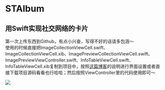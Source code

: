 # STAlbum
用Swift实现社交网络的卡片
--------
第一次上传东西到Github，有点小兴奋，写得不好的话请多包涵～  
使用的时候直接把ImageCollectionViewCell.swift、ImageCollectionViewCell.xib、ImagePreviewCollectionViewCell.swift、ImagePreviewViewController.swift、InfoTableViewCell.swift、InfoTableViewCell.xib复制到项目中，按照[这篇博客](http://blog.csdn.net/Solar_Terry/article/details/71124931)的说明进行界面设置或者直接下载项目源码看看也行哈哈；然后按照ViewController里的代码使用即可～

![](http://img.blog.csdn.net/20170503143113588?watermark/2/text/aHR0cDovL2Jsb2cuY3Nkbi5uZXQvU29sYXJfVGVycnk=/font/5a6L5L2T/fontsize/400/fill/I0JBQkFCMA==/dissolve/70/gravity/SouthEast)



